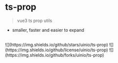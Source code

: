 # ts-prop
> vue3 ts prop utils
* smaller, faster and easier to expand
<br/>
![](https://img.shields.io/github/stars/uinio/ts-prop) 
![](https://img.shields.io/github/license/uinio/ts-prop)
![](https://img.shields.io/github/forks/uinio/ts-prop)

